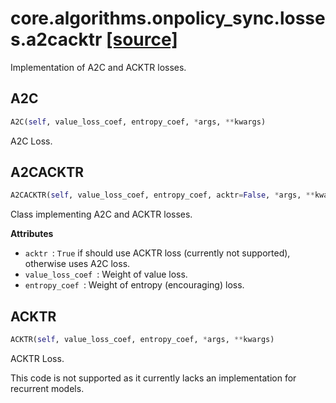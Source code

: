 # core.algorithms.onpolicy_sync.losses.a2cacktr [[source]](https://github.com/allenai/embodied-rl/tree/master/core/algorithms/onpolicy_sync/losses/a2cacktr.py)
Implementation of A2C and ACKTR losses.
## A2C
```python
A2C(self, value_loss_coef, entropy_coef, *args, **kwargs)
```
A2C Loss.
## A2CACKTR
```python
A2CACKTR(self, value_loss_coef, entropy_coef, acktr=False, *args, **kwargs)
```
Class implementing A2C and ACKTR losses.

__Attributes__


- `acktr `: `True` if should use ACKTR loss (currently not supported), otherwise uses A2C loss.
- `value_loss_coef `: Weight of value loss.
- `entropy_coef `: Weight of entropy (encouraging) loss.

## ACKTR
```python
ACKTR(self, value_loss_coef, entropy_coef, *args, **kwargs)
```
ACKTR Loss.

This code is not supported as it currently lacks an implementation
for recurrent models.

